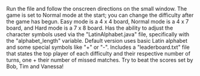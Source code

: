 Run the file and follow the onscreen directions on the small window. The game is set to Normal mode at the start; you can change the difficulty after the game has begun. Easy mode is a 4 x 4 board, Normal mode is a 4 x 7 board, and Hard mode is a 7 x 8 board. Has the ability to adjust the character symbols used via the "LatinAlphabet.java" file, specifically with the "alphabet_length" variable. Default version uses basic Latin alphabet and some special symbols like "+" or "-". Includes a "leaderboard.txt" file that states the top player of each difficulty and their respective number of turns, one + their number of missed matches. Try to beat the scores set by Bob, Tim and Vanessa!
